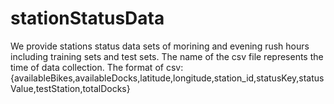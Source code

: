 # stationStatusData
We provide stations status data sets of morining and evening rush hours including training sets and test sets.
The name of the csv file represents the time of data collection. 
The format of csv:
{availableBikes,availableDocks,latitude,longitude,station_id,statusKey,statusValue,testStation,totalDocks}
